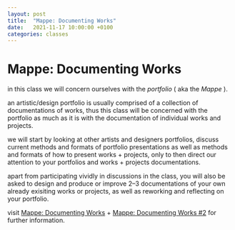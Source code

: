```yaml
---
layout: post
title:  "Mappe: Documenting Works"
date:   2021-11-17 10:00:00 +0100
categories: classes
---
```


# Mappe: Documenting Works


in this class we will concern ourselves with the *portfolio* ( aka the *Mappe* ).

an artistic/design portfolio is usually comprised of a collection of documentations of works, thus this class will be concerned with the portfolio as much as it is with the documentation of individual works and projects.

we will start by looking at other artists and designers portfolios, discuss current methods and formats of portfolio presentations as well as methods and formats of how to present works + projects, only to then direct our attention to your portfolios and works + projects documentations.

apart from participating vividly in discussions in the class, you will also be asked to design and produce or improve 2–3 documentations of your own already exisiting works or projects, as well as reworking and reflecting on your portfolio. 

visit [Mappe: Documenting Works](http://dm-hb.de/mdw) + [Mappe: Documenting Works #2](https://blogs.digitalmedia-bremen.de/mappe--documenting-works-2) for further information.



